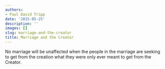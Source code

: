 ```yaml
---
authors:
- Paul David Tripp
date: '2015-05-25'
description: ''
images: []
slug: marriage-and-the-creator
title: Marriage and the Creator
---
```


No marriage will be unaffected when the people in the marriage are seeking to get from the creation what they were only ever meant to get from the Creator.